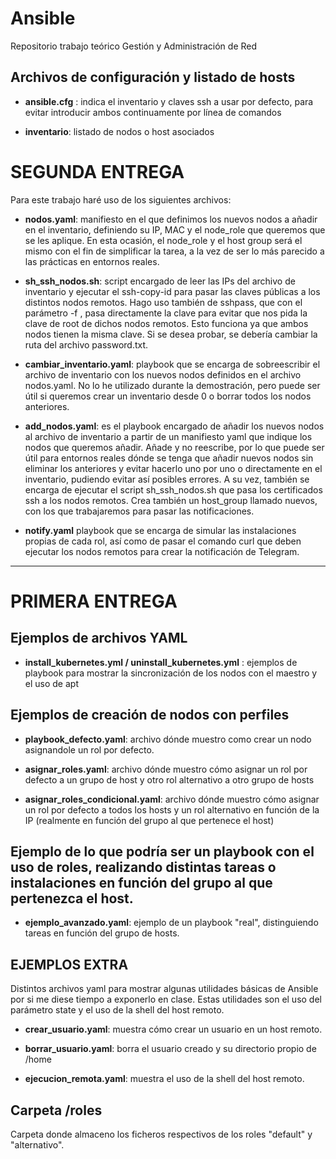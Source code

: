 # Ansible
Repositorio trabajo teórico Gestión y Administración de Red

## Archivos de configuración y listado de hosts

- **ansible.cfg** : indica el inventario y claves ssh a usar por defecto, para evitar introducir ambos continuamente por línea de comandos

- **inventario**: listado de nodos o host asociados


# SEGUNDA ENTREGA

Para este trabajo haré uso de los siguientes archivos:

- **nodos.yaml**: manifiesto en el que definimos los nuevos nodos a añadir en el inventario, definiendo su IP, MAC y el node_role que queremos que se les aplique. En esta ocasión, el node_role y el host group será el mismo con el fin de simplificar la tarea, a la vez de ser lo más parecido a las prácticas en entornos reales.
 
- **sh_ssh_nodos.sh**: script encargado de leer las IPs del archivo de inventario y ejecutar el ssh-copy-id para pasar las claves públicas a los distintos nodos remotos. Hago uso también de sshpass, que con el parámetro -f <fichero>, pasa directamente la clave para evitar que nos pida la clave de root de dichos nodos remotos. Esto funciona ya que ambos nodos tienen la misma clave. Si se desea probar, se debería cambiar la ruta del archivo password.txt. 

- **cambiar_inventario.yaml**: playbook que se encarga de sobreescribir el archivo de inventario con los nuevos nodos definidos en el archivo nodos.yaml. No lo he utilizado durante la demostración, pero puede ser útil si queremos crear un inventario desde 0 o borrar todos los nodos anteriores.

- **add_nodos.yaml**: es el playbook encargado de añadir los nuevos nodos al archivo de inventario a partir de un manifiesto yaml que indique los nodos que queremos añadir. Añade y no reescribe, por lo que puede ser útil para entornos reales dónde se tenga que añadir nuevos nodos sin eliminar los anteriores y evitar hacerlo uno por uno o directamente en el inventario, pudiendo evitar así posibles errores. A su vez, también se encarga de ejecutar el script sh_ssh_nodos.sh que pasa los certificados ssh a los nodos remotos. Crea también un host_group llamado nuevos, con los que trabajaremos para pasar las notificaciones.
  
- **notify.yaml** playbook que se encarga de simular las instalaciones propias de cada rol, así como de pasar el comando curl que deben ejecutar los nodos remotos para crear la notificación de Telegram.

---
  
# PRIMERA ENTREGA

## Ejemplos de archivos YAML

- **install_kubernetes.yml / uninstall_kubernetes.yml** : ejemplos de playbook para mostrar la sincronización de los nodos con el maestro y el uso de apt 

## Ejemplos de creación de nodos con perfiles

- **playbook_defecto.yaml**: archivo dónde muestro como crear un nodo asignandole un rol por defecto.

- **asignar_roles.yaml**: archivo dónde muestro cómo asignar un rol por defecto a un grupo de host y otro rol alternativo a otro grupo de hosts

- **asignar_roles_condicional.yaml**: archivo dónde muestro cómo asignar un rol por defecto a todos los hosts y un rol alternativo en función de la IP (realmente en función del grupo al que pertenece el host)

## Ejemplo de lo que podría ser un playbook con el uso de roles, realizando distintas tareas o instalaciones en función del grupo al que pertenezca el host. 

- **ejemplo_avanzado.yaml**: ejemplo de un playbook "real", distinguiendo tareas en función del grupo de hosts. 

## EJEMPLOS EXTRA
Distintos archivos yaml para mostrar algunas utilidades básicas de Ansible por si me diese tiempo a exponerlo en clase. Estas utilidades son el uso del parámetro state y el uso de la shell del host remoto.

- **crear_usuario.yaml**: muestra cómo crear un usuario en un host remoto.

- **borrar_usuario.yaml**: borra el usuario creado y su directorio propio de /home

- **ejecucion_remota.yaml**: muestra el uso de la shell del host remoto.

## Carpeta /roles
Carpeta donde almaceno los ficheros respectivos de los roles "default" y "alternativo".

